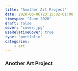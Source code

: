 ```yaml
---
title: "Another Art Project"
date: 2020-06-06T23:15:02+01:00
timespan: "June 2020"
draft: false
cover: "cover.jpg"
useRelativeCover: true
type: "portfolio"
categories:
    - art
---
```


### Another Art Project